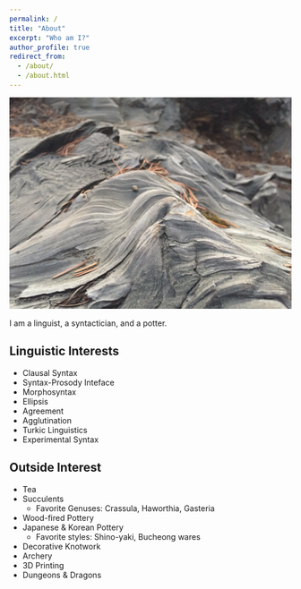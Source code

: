 ```yaml
---
permalink: /
title: "About"
excerpt: "Who am I?"
author_profile: true
redirect_from: 
  - /about/
  - /about.html
---
```


<img src="/images/redwood.JPG" alt="burnt redwood trunk" width="750"/>

I am a linguist, a syntactician, and a potter.

## Linguistic Interests 
* Clausal Syntax
* Syntax-Prosody Inteface
* Morphosyntax
* Ellipsis
* Agreement
* Agglutination
* Turkic Linguistics
* Experimental Syntax

## Outside Interest
* Tea
* Succulents
	* Favorite Genuses: Crassula, Haworthia, Gasteria
* Wood-fired Pottery
* Japanese & Korean Pottery
	* Favorite styles: Shino-yaki, Bucheong wares
* Decorative Knotwork
* Archery
* 3D Printing
* Dungeons & Dragons